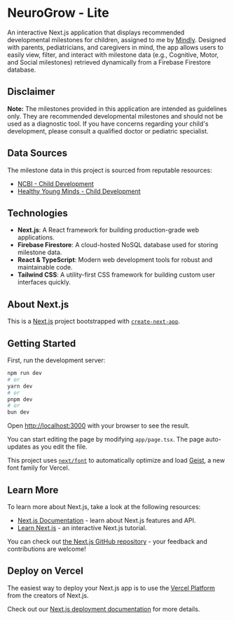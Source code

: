 # NeuroGrow - Lite

An interactive Next.js application that displays recommended developmental milestones for children, assigned to me by [Mindly](https://mindly.care/). Designed with parents, pediatricians, and caregivers in mind, the app allows users to easily view, filter, and interact with milestone data (e.g., Cognitive, Motor, and Social milestones) retrieved dynamically from a Firebase Firestore database.

## Disclaimer

**Note:** The milestones provided in this application are intended as guidelines only. They are recommended developmental milestones and should not be used as a diagnostic tool. If you have concerns regarding your child's development, please consult a qualified doctor or pediatric specialist.

## Data Sources

The milestone data in this project is sourced from reputable resources:
- [NCBI - Child Development](https://www.ncbi.nlm.nih.gov/books/NBK534819/)
- [Healthy Young Minds - Child Development](https://www.healthyyoungminds.com/child-development/)

## Technologies

- **Next.js**: A React framework for building production-grade web applications.
- **Firebase Firestore**: A cloud-hosted NoSQL database used for storing milestone data.
- **React & TypeScript**: Modern web development tools for robust and maintainable code.
- **Tailwind CSS**: A utility-first CSS framework for building custom user interfaces quickly.


## About Next.js

This is a [Next.js](https://nextjs.org) project bootstrapped with [`create-next-app`](https://nextjs.org/docs/app/api-reference/cli/create-next-app).

## Getting Started

First, run the development server:

```bash
npm run dev
# or
yarn dev
# or
pnpm dev
# or
bun dev
```

Open [http://localhost:3000](http://localhost:3000) with your browser to see the result.

You can start editing the page by modifying `app/page.tsx`. The page auto-updates as you edit the file.

This project uses [`next/font`](https://nextjs.org/docs/app/building-your-application/optimizing/fonts) to automatically optimize and load [Geist](https://vercel.com/font), a new font family for Vercel.

## Learn More

To learn more about Next.js, take a look at the following resources:

- [Next.js Documentation](https://nextjs.org/docs) - learn about Next.js features and API.
- [Learn Next.js](https://nextjs.org/learn) - an interactive Next.js tutorial.

You can check out [the Next.js GitHub repository](https://github.com/vercel/next.js) - your feedback and contributions are welcome!

## Deploy on Vercel

The easiest way to deploy your Next.js app is to use the [Vercel Platform](https://vercel.com/new?utm_medium=default-template&filter=next.js&utm_source=create-next-app&utm_campaign=create-next-app-readme) from the creators of Next.js.

Check out our [Next.js deployment documentation](https://nextjs.org/docs/app/building-your-application/deploying) for more details.

